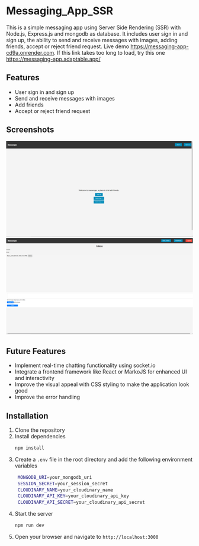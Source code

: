 # Messaging_App_SSR
This is a simple messaging app using Server Side Rendering (SSR) with Node.js, Express.js and mongodb as database. It includes user sign in and sign up, the ability to send and receive messages with images, adding friends, accept or reject friend request. Live demo https://messaging-app-cd9a.onrender.com. If this link takes too long to load, try this one https://messaging-app.adaptable.app/

## Features

- User sign in and sign up
- Send and receive messages with images
- Add friends
- Accept or reject friend request

## Screenshots

![Home Page](./public/images/screenshots/Capture1.PNG)
![Profile Page](./public/images/screenshots/Capture2.PNG)

## Future Features

- Implement real-time chatting functionality using socket.io
- Integrate a frontend framework like React or MarkoJS for enhanced UI and interactivity
- Improve the visual appeal with CSS styling to make the application look good
- Improve the error handling

## Installation

1. Clone the repository
2. Install dependencies
   ```sh
   npm install
   ```
3. Create a `.env` file in the root directory and add the following environment variables
   ```sh
    MONGODB_URI=your_mongodb_uri
    SESSION_SECRET=your_session_secret
    CLOUDINARY_NAME=your_cloudinary_name
    CLOUDINARY_API_KEY=your_cloudinary_api_key
    CLOUDINARY_API_SECRET=your_cloudinary_api_secret
    ```
4. Start the server
    ```sh
    npm run dev
    ```
5. Open your browser and navigate to `http://localhost:3000`
